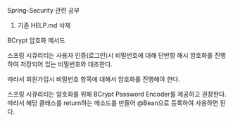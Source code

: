 Spring-Security 관련 공부

1. 기존 HELP.md 삭제


BCrypt 암호화 메서드

스프링 시큐리티는 사용자 인증(로그인)시 비밀번호에 대해 단반향 해시 암호화를 진행하여 저장되어 있는 비밀번호와 대조한다.

따라서 회원가입시 비밀번호 항목에 대해서 암호화를 진행해야 한다.

스프링 시큐리티는 암호화를 위해 BCrypt Password Encoder를 제공하고 권장한다.
따라서 해당 클래스를 return하는 메소드를 만들어 @Bean으로 등록하여 사용하면 된다.



